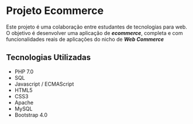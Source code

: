 # Projeto Ecommerce

Este projeto é uma colaboração entre estudantes de tecnologias para web.
O objetivo é desenvolver uma aplicação de **_ecommerce_**, completa e com funcionalidades reais de aplicações do nicho de **_Web Commerce_**



## Tecnologias Utilizadas


* PHP 7.0
* SQL
* Javascript / ECMAScript
* HTML5
* CSS3
* Apache
* MySQL
* Bootstrap 4.0
